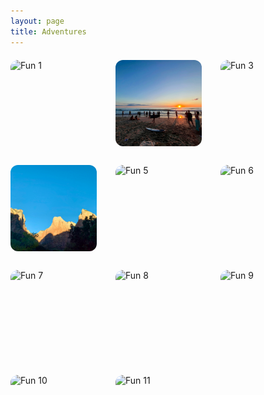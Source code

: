 ```yaml
---
layout: page
title: Adventures
---
```


<style>
.collage-grid {
  display: grid;
  grid-template-columns: repeat(3, 1fr);
  gap: 30px;
  margin: 20px 0 20px 0;  
  padding: 0;  
  max-width: calc(100% - 30px);  
  margin-left: 0px;  
}
.collage-item {
  position: relative;
  overflow: hidden;
  border-radius: 12px;
  aspect-ratio: 1;
  cursor: pointer; /* Show pointer on hover */
}
.collage-item img {
  width: 100%;
  height: 100%;
  object-fit: cover;
  transition: transform 0.3s ease;
}
.collage-item:hover img {
  transform: scale(1.1);
}
.caption {
  position: absolute;
  bottom: 0;
  left: 0;
  right: 0;
  background: rgba(0, 0, 0, 0.7);
  color: white;
  padding: 8px;
  text-align: center;
  transform: translateY(100%);
  transition: transform 0.3s ease;
}
.collage-item:hover .caption {
  transform: translateY(0);
}

/* Modal styles */
.modal {
  display: none;
  position: fixed;
  top: 0;
  left: 0;
  width: 100%;
  height: 100%;
  background: rgba(0, 0, 0, 0.9);
  z-index: 1000;
  cursor: pointer;
}
.modal-content {
  position: absolute;
  top: 50%;
  left: 50%;
  transform: translate(-50%, -50%);
  max-width: 90%;
  max-height: 90vh;
}
.modal-content img {
  width: 100%;
  height: auto;
  max-height: 90vh;
  object-fit: contain;
}
.modal-caption {
  position: absolute;
  bottom: 20px;
  left: 0;
  right: 0;
  color: white;
  text-align: center;
  padding: 10px;
  background: rgba(0, 0, 0, 0.7);
}
.close {
  position: absolute;
  top: 15px;
  right: 35px;
  color: #f1f1f1;
  font-size: 40px;
  font-weight: bold;
  cursor: pointer;
}
</style>

<!-- Modal -->
<div id="imageModal" class="modal">
  <span class="close">&times;</span>
  <div class="modal-content">
    <img id="modalImage" src="" alt="">
    <div id="modalCaption" class="modal-caption"></div>
  </div>
</div>

<div class="collage-grid">
  <div class="collage-item">
    <img src="/public/images/collage/1.png" alt="Fun 1">
    <div class="caption">Caption 1</div>
  </div>
  <div class="collage-item">
    <img src="/public/images/collage/2.png" alt="Fun 2">
    <div class="caption">Caption 2</div>
  </div>
  <div class="collage-item">
    <img src="/public/images/collage/3.png" alt="Fun 3">
    <div class="caption">Caption 3</div>
  </div>
  <div class="collage-item">
    <img src="/public/images/collage/4.png" alt="Fun 4">
    <div class="caption">Caption 4</div>
  </div>
  <div class="collage-item">
    <img src="/public/images/collage/5.png" alt="Fun 5">
    <div class="caption">Caption 5</div>
  </div>
  <div class="collage-item">
    <img src="/public/images/collage/6.png" alt="Fun 6">
    <div class="caption">Caption 6</div>
  </div>
  <div class="collage-item">
    <img src="/public/images/collage/7.png" alt="Fun 7">
    <div class="caption">Caption 7</div>
  </div>
  <div class="collage-item">
    <img src="/public/images/collage/8.png" alt="Fun 8">
    <div class="caption">Caption 8</div>
  </div>
  <div class="collage-item">
    <img src="/public/images/collage/9.png" alt="Fun 9">
    <div class="caption">Caption 9</div>
  </div>
  <div class="collage-item">
    <img src="/public/images/collage/10.png" alt="Fun 10">
    <div class="caption">Caption 10</div>
  </div>
  <div class="collage-item">
    <img src="/public/images/collage/11.png" alt="Fun 11">
    <div class="caption">Caption 11</div>
  </div>
  <!-- Add more items as needed -->
</div>

<script>
// Get the modal
var modal = document.getElementById("imageModal");
var modalImg = document.getElementById("modalImage");
var modalCaption = document.getElementById("modalCaption");
var closeBtn = document.getElementsByClassName("close")[0];
var currentIndex = 0;
var images = [];

// Collect all images and their captions
document.querySelectorAll('.collage-item').forEach((item, index) => {
  images.push({
    src: item.querySelector('img').src,
    caption: item.querySelector('.caption').innerHTML
  });
  
  item.onclick = function() {
    currentIndex = index;
    showImage(currentIndex);
    modal.style.display = "block";
  }
});

function showImage(index) {
  modalImg.src = images[index].src;
  modalCaption.innerHTML = images[index].caption;
}

function nextImage() {
  currentIndex = (currentIndex + 1) % images.length;
  showImage(currentIndex);
}

function previousImage() {
  currentIndex = (currentIndex - 1 + images.length) % images.length;
  showImage(currentIndex);
}

// Close modal when clicking X
closeBtn.onclick = function() {
  modal.style.display = "none";
}

// Close modal when clicking outside the image
modal.onclick = function(event) {
  if (event.target === modal) {
    modal.style.display = "none";
  }
}

// Handle keyboard navigation
document.addEventListener('keydown', function(event) {
  if (modal.style.display === "block") {
    switch(event.key) {
      case "Escape":
        modal.style.display = "none";
        break;
      case "ArrowLeft":
        previousImage();
        break;
      case "ArrowRight":
        nextImage();
        break;
    }
  }
});
</script>
